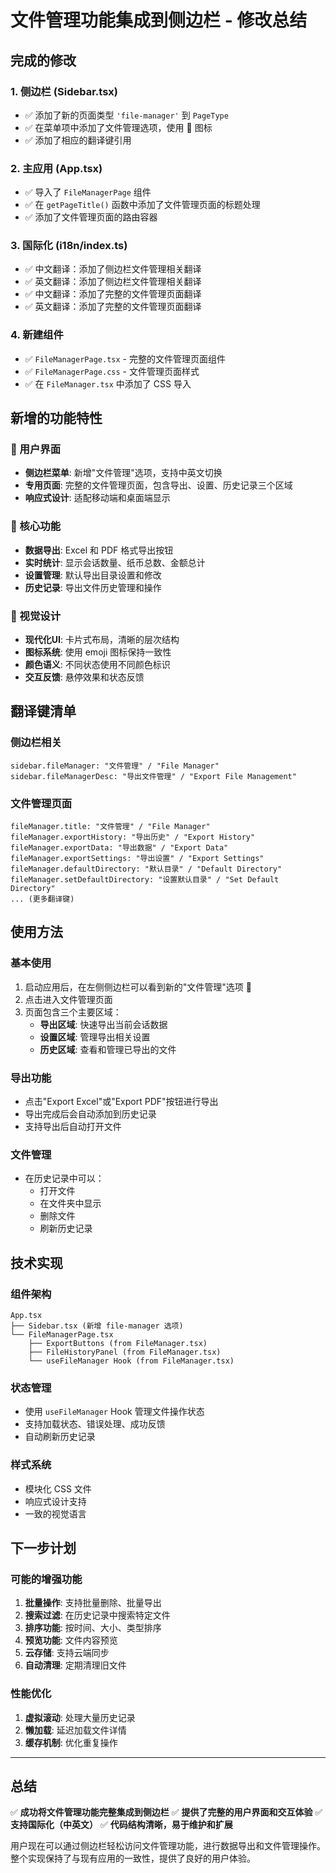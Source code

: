 # 文件管理功能集成到侧边栏 - 修改总结

## 完成的修改

### 1. 侧边栏 (Sidebar.tsx)
- ✅ 添加了新的页面类型 `'file-manager'` 到 `PageType`
- ✅ 在菜单项中添加了文件管理选项，使用 📁 图标
- ✅ 添加了相应的翻译键引用

### 2. 主应用 (App.tsx)
- ✅ 导入了 `FileManagerPage` 组件
- ✅ 在 `getPageTitle()` 函数中添加了文件管理页面的标题处理
- ✅ 添加了文件管理页面的路由容器

### 3. 国际化 (i18n/index.ts)
- ✅ 中文翻译：添加了侧边栏文件管理相关翻译
- ✅ 英文翻译：添加了侧边栏文件管理相关翻译
- ✅ 中文翻译：添加了完整的文件管理页面翻译
- ✅ 英文翻译：添加了完整的文件管理页面翻译

### 4. 新建组件
- ✅ `FileManagerPage.tsx` - 完整的文件管理页面组件
- ✅ `FileManagerPage.css` - 文件管理页面样式
- ✅ 在 `FileManager.tsx` 中添加了 CSS 导入

## 新增的功能特性

### 📱 用户界面
- **侧边栏菜单**: 新增"文件管理"选项，支持中英文切换
- **专用页面**: 完整的文件管理页面，包含导出、设置、历史记录三个区域
- **响应式设计**: 适配移动端和桌面端显示

### 🚀 核心功能
- **数据导出**: Excel 和 PDF 格式导出按钮
- **实时统计**: 显示会话数量、纸币总数、金额总计
- **设置管理**: 默认导出目录设置和修改
- **历史记录**: 导出文件历史管理和操作

### 🎨 视觉设计
- **现代化UI**: 卡片式布局，清晰的层次结构
- **图标系统**: 使用 emoji 图标保持一致性
- **颜色语义**: 不同状态使用不同颜色标识
- **交互反馈**: 悬停效果和状态反馈

## 翻译键清单

### 侧边栏相关
```
sidebar.fileManager: "文件管理" / "File Manager"
sidebar.fileManagerDesc: "导出文件管理" / "Export File Management"
```

### 文件管理页面
```
fileManager.title: "文件管理" / "File Manager"
fileManager.exportHistory: "导出历史" / "Export History"
fileManager.exportData: "导出数据" / "Export Data"
fileManager.exportSettings: "导出设置" / "Export Settings"
fileManager.defaultDirectory: "默认目录" / "Default Directory"
fileManager.setDefaultDirectory: "设置默认目录" / "Set Default Directory"
... (更多翻译键)
```

## 使用方法

### 基本使用
1. 启动应用后，在左侧侧边栏可以看到新的"文件管理"选项 📁
2. 点击进入文件管理页面
3. 页面包含三个主要区域：
   - **导出区域**: 快速导出当前会话数据
   - **设置区域**: 管理导出相关设置
   - **历史区域**: 查看和管理已导出的文件

### 导出功能
- 点击"Export Excel"或"Export PDF"按钮进行导出
- 导出完成后会自动添加到历史记录
- 支持导出后自动打开文件

### 文件管理
- 在历史记录中可以：
  - 打开文件
  - 在文件夹中显示
  - 删除文件
  - 刷新历史记录

## 技术实现

### 组件架构
```
App.tsx
├── Sidebar.tsx (新增 file-manager 选项)
└── FileManagerPage.tsx
    ├── ExportButtons (from FileManager.tsx)
    ├── FileHistoryPanel (from FileManager.tsx)
    └── useFileManager Hook (from FileManager.tsx)
```

### 状态管理
- 使用 `useFileManager` Hook 管理文件操作状态
- 支持加载状态、错误处理、成功反馈
- 自动刷新历史记录

### 样式系统
- 模块化 CSS 文件
- 响应式设计支持
- 一致的视觉语言

## 下一步计划

### 可能的增强功能
1. **批量操作**: 支持批量删除、批量导出
2. **搜索过滤**: 在历史记录中搜索特定文件
3. **排序功能**: 按时间、大小、类型排序
4. **预览功能**: 文件内容预览
5. **云存储**: 支持云端同步
6. **自动清理**: 定期清理旧文件

### 性能优化
1. **虚拟滚动**: 处理大量历史记录
2. **懒加载**: 延迟加载文件详情
3. **缓存机制**: 优化重复操作

---

## 总结

✅ **成功将文件管理功能完整集成到侧边栏**
✅ **提供了完整的用户界面和交互体验**
✅ **支持国际化（中英文）**
✅ **代码结构清晰，易于维护和扩展**

用户现在可以通过侧边栏轻松访问文件管理功能，进行数据导出和文件管理操作。整个实现保持了与现有应用的一致性，提供了良好的用户体验。

